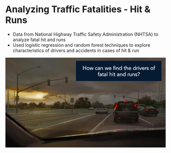# Analyzing Traffic Fatalities - Hit & Runs

- Data from National Highway Traffic Safety Administration (NHTSA) to analyze fatal hit and runs
- Used logistic regression and random forest techniques to explore characteristics of drivers and accidents in cases of hit & run

![screenshot](traffic-pres.png)
